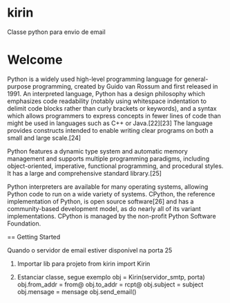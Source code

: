 # kirin
Classe python para envio de email 

Welcome
========
Python is a widely used high-level programming language for general-purpose programming, created by Guido van Rossum and first released in 1991. An interpreted language, Python has a design philosophy which emphasizes code readability (notably using whitespace indentation to delimit code blocks rather than curly brackets or keywords), and a syntax which allows programmers to express concepts in fewer lines of code than might be used in languages such as C++ or Java.[22][23] The language provides constructs intended to enable writing clear programs on both a small and large scale.[24]

Python features a dynamic type system and automatic memory management and supports multiple programming paradigms, including object-oriented, imperative, functional programming, and procedural styles. It has a large and comprehensive standard library.[25]

Python interpreters are available for many operating systems, allowing Python code to run on a wide variety of systems. CPython, the reference implementation of Python, is open source software[26] and has a community-based development model, as do nearly all of its variant implementations. CPython is managed by the non-profit Python Software Foundation.

== Getting Started

Quando o servidor de email estiver disponível na porta 25

1. Importar lib para projeto
	from kirin import Kirin

2. Estanciar classe, segue exemplo 
	obj = Kirin(servidor_smtp, porta)
	obj.from_addr = from@
	obj.to_addr = rcpt@
	obj.subject = subject
	obj.mensage = mensage
	obj.send_email()

